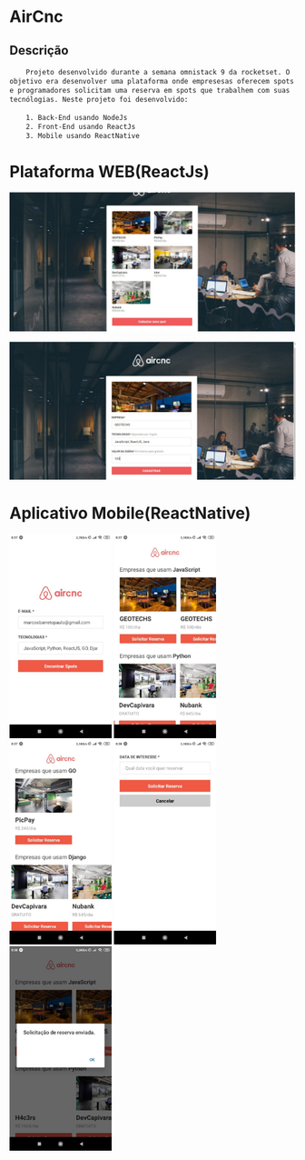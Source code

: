 # AirCnc

## Descrição
        Projeto desenvolvido durante a semana omnistack 9 da rocketset. O objetivo era desenvolver uma plataforma onde empresesas oferecem spots e programadores solicitam uma reserva em spots que trabalhem com suas tecnólogias. Neste projeto foi desenvolvido:

        1. Back-End usando NodeJs
        2. Front-End usando ReactJs
        3. Mobile usando ReactNative


# Plataforma WEB(ReactJs)

![Imagem1](screenshots/web1.jpg)

![Imagem1](screenshots/web2.jpg)


# Aplicativo Mobile(ReactNative)


<img src="screenshots/app1.jpg" alt="drawing" width="180"/>
<img src="screenshots/app2.jpg" alt="drawing" width="180"/>
<img src="screenshots/app3.jpg" alt="drawing" width="180"/>
<img src="screenshots/app4.jpg" alt="drawing" width="180"/>
<img src="screenshots/app5.jpg" alt="drawing" width="180"/>

